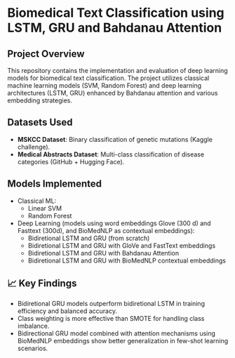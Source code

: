 # Biomedical Text Classification using LSTM, GRU and Bahdanau Attention

## Project Overview
This repository contains the implementation and evaluation of deep learning models for biomedical text classification. 
The project utilizes classical machine learning models (SVM, Random Forest) and deep learning architectures (LSTM, GRU) enhanced by Bahdanau attention and various embedding strategies.

## Datasets Used
- **MSKCC Dataset**: Binary classification of genetic mutations (Kaggle challenge).
- **Medical Abstracts Dataset**: Multi-class classification of disease categories (GitHub + Hugging Face).

## Models Implemented
- Classical ML:
  - Linear SVM
  - Random Forest
- Deep Learning (models using word embeddings Glove (300 d) and Fasttext (300d), and BioMedNLP as contextual embeddings):
  - Bidiretional LSTM and GRU (from scratch)
  - Bidiretional LSTM and GRU with GloVe and FastText embeddings
  - Bidiretional LSTM and GRU with Bahdanau Attention
  - Bidiretional LSTM and GRU with BioMedNLP contextual embeddings
    
## 📈 Key Findings
- Bidiretional GRU models outperform bidiretional LSTM in training efficiency and balanced accuracy.
- Class weighting is more effective than SMOTE for handling class imbalance.
- Bidirectional GRU model combined with attention mechanisms using BioMedNLP embeddings show better generalization in few-shot learning scenarios.
